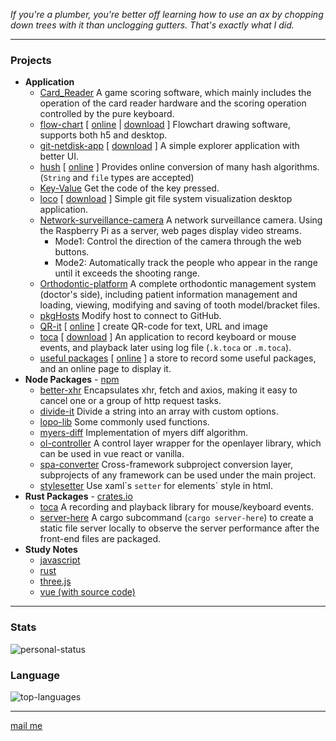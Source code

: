 [comment]: <> (*I mourned for my old life. My once found paradise.*)

[comment]: <> (霓为衣兮风为马，云之君兮纷纷而来下)

_If you're a plumber, you're better off learning how to use an ax by chopping down trees with it than unclogging gutters. That's exactly what I did._

---

### Projects

- **Application**
    - [Card_Reader](https://github.com/lopo12123/Card_Reader) A game scoring software, which mainly includes the operation of the card reader hardware and the scoring operation controlled by the pure keyboard.
    - [flow-chart](https://github.com/lopo12123/flow-chart) \[ [online](https://lopo12123.github.io/flow-chart/) | [download](https://github.com/lopo12123/flow-chart/releases/download/v0.0.1/flow-chart_setup_0.0.1.exe) \] Flowchart drawing software, supports both h5 and desktop.
    - [git-netdisk-app](https://github.com/lopo12123/git-netdisk-app) \[ [download](https://github.com/lopo12123/git-netdisk-app/releases/download/v1.0.0/cat-explorer.Setup.1.0.0.exe) \] A simple explorer application with better UI.
    - [hush](https://github.com/lopo12123/hush) \[ [online](https://lopo12123.github.io/hush/) \] Provides online conversion of many hash algorithms. (`String` and `file` types are accepted)
    - [Key-Value](https://github.com/lopo12123/Key-Value) Get the code of the key pressed.
    - [loco](https://github.com/lopo12123/loco) \[ [download](https://github.com/lopo12123/loco/releases/tag/v0.0.1) \] Simple git file system visualization desktop application.
    - [Network-surveillance-camera](https://github.com/lopo12123/Network-surveillance-camera) A network surveillance camera. Using the Raspberry Pi as a server, web pages display video streams.
        - Mode1: Control the direction of the camera through the web buttons.
        - Mode2: Automatically track the people who appear in the range until it exceeds the shooting range.
    - [Orthodontic-platform](https://github.com/lopo12123/Orthodontic-platform) A complete orthodontic management system (doctor's side), including patient information management and loading, viewing, modifying and saving of tooth model/bracket files.
    - [pkgHosts](https://github.com/lopo12123/pkgHosts) Modify host to connect to GitHub.
    - [QR-it](https://github.com/lopo12123/QR-it) \[ [online](https://lopo12123.github.io/QR-it) \] create QR-code for text, URL and image
    - [toca](https://github.com/lopo12123/toca-tauri) \[ [download](https://github.com/lopo12123/toca-tauri/releases/tag/v0.1.0) \] An application to record keyboard or mouse events, and playback later using log file (`.k.toca` or `.m.toca`).
    - [useful packages](https://github.com/lopo12123/useful-packages) \[ [online](https://lopo12123.github.io/useful-packages/) \] a store to record some useful packages, and an online page to display it.
- **Node Packages** - [npm](https://www.npmjs.com/)
    - [better-xhr](https://github.com/lopo12123/better-xhr) Encapsulates xhr, fetch and axios, making it easy to cancel one or a group of http request tasks.
    - [divide-it](https://github.com/lopo12123/divide-it) Divide a string into an array with custom options.
    - [lopo-lib](https://github.com/lopo12123/lopo-lib) Some commonly used functions.
    - [myers-diff](https://github.com/lopo12123/myers-diff) Implementation of myers diff algorithm.
    - [ol-controller](https://github.com/lopo12123/ol-controller) A control layer wrapper for the openlayer library, which can be used in vue react or vanilla.
    - [spa-converter](https://github.com/lopo12123/spa-converter) Cross-framework subproject conversion layer, subprojects of any framework can be used under the main project.
    - [stylesetter](https://github.com/lopo12123/stylesetter) Use xaml\`s `setter` for elements` style in html.
- **Rust Packages** - [crates.io](https://crates.io/)
    - [toca](https://github.com/lopo12123/toca) A recording and playback library for mouse/keyboard events.
    - [server-here](https://github.com/lopo12123/server-here) A cargo subcommand (`cargo server-here`) to create a static file server locally to observe the server performance after the front-end files are packaged.
- **Study Notes**
    - [javascript](https://github.com/lopo12123/study-js)
    - [rust](https://github.com/lopo12123/study-rust)
    - [three.js](https://github.com/lopo12123/study-three)
    - [vue (with source code)](https://github.com/lopo12123/study-vue)

---

### Stats

![personal-status](https://github-readme-stats.vercel.app/api?username=lopo12123&show_icons=true&icon_color=718096&title_color=718096&hide_title=true&text_color=718096&bg_color=ffffff)

### Language

![top-languages](https://github-readme-stats.vercel.app/api/top-langs/?username=lopo12123&langs_count=5&hide_title=true&layout=compact)

---

<a href="mailto:lopo@zju.edu.cn?subject=From: Github Guest">mail me</a>











